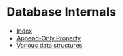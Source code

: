 # Database Internals
- [Index](https://github.com/Anshul619/Database-Internals/blob/main/DataStructures/Index.md)
- [Append-Only Property](https://github.com/Anshul619/Database-Internals/blob/main/AppendOnlyProperty.md)
- [Various data structures](https://github.com/Anshul619/Database-Internals/blob/main/DataStructures)
